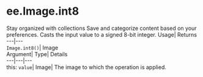  
#  ee.Image.int8 
Stay organized with collections  Save and categorize content based on your preferences. 
Casts the input value to a signed 8-bit integer. Usage| Returns  
---|---  
`Image.int8()`| Image  
Argument| Type| Details  
---|---|---  
this: `value`| Image| The image to which the operation is applied.  

